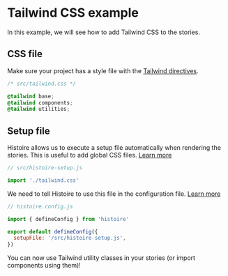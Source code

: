 # Tailwind CSS example

In this example, we will see how to add Tailwind CSS to the stories.

## CSS file

Make sure your project has a style file with the [Tailwind directives](https://tailwindcss.com/docs/functions-and-directives#tailwind).

```css
/* src/tailwind.css */

@tailwind base;
@tailwind components;
@tailwind utilities;
```

## Setup file

Histoire allows us to execute a setup file automatically when rendering the stories. This is useful to add global CSS files. [Learn more](../guide/config.md#global-js-and-css)

```js
// src/histoire-setup.js

import './tailwind.css'
```

We need to tell Histoire to use this file in the configuration file. [Learn more](../reference/config.md#setupfile)

```js
// histoire.config.js

import { defineConfig } from 'histoire'

export default defineConfig({
  setupFile: '/src/histoire-setup.js',
})
```

You can now use Tailwind utility classes in your stories (or import components using them)!
